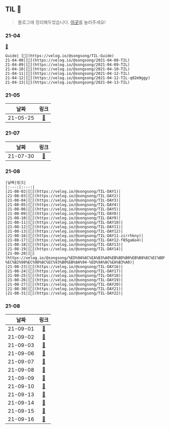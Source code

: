 ## TIL 📝
> 블로그에 정리해두었습니다. [이곳](https://velog.io/@songsong)를 눌러주세요!

### 21-04
[📝](https://velog.io/@songsong/TIL-Guide)
```
Guide| [📝](https://velog.io/@songsong/TIL-Guide)
21-04-08|[📝](https://velog.io/@songsong/2021-04-08-TIL)
21-04-09|[📝](https://velog.io/@songsong/2021-04-09-TIL)
21-04-10|[📝](https://velog.io/@songsong/2021-04-10-TIL)
21-04-11|[📝](https://velog.io/@songsong/2021-04-12-TIL)
21-04-12|[📝](https://velog.io/@songsong/2021-04-12-TIL-q02m9ggy)
21-04-13|[📝](https://velog.io/@songsong/2021-04-13-TIL)
```

### 21-05

|날짜|링크|
|:---:|:---:|
|21-05-25|[📝](https://velog.io/@songsong/2021-05-25-TIL)|

### 21-07

|날짜|링크|
|:---:|:---:|
|21-07-30|[📝](https://velog.io/@songsong/TIL-%ED%94%84%EB%A1%9C%EA%B7%B8%EB%9E%98%EB%A8%B8%EC%8A%A4-%EB%8D%B0%EB%B8%8C%EC%BD%94%EC%8A%A4-%ED%94%84%EB%A1%A0%ED%8A%B8%EC%97%94%EB%93%9C-DAY0)|

### 21-08

```
|날짜|링크|
|:---:|:---:|
|21-08-02|[📝](https://velog.io/@songsong/TIL-DAY1)|
|21-08-03|[📝](https://velog.io/@songsong/TIL-DAY2)|
|21-08-04|[📝](https://velog.io/@songsong/TIL-DAY3)|
|21-08-05|[📝](https://velog.io/@songsong/TIL-DAY4)|
|21-08-06|[📝](https://velog.io/@songsong/TIL-DAY5)|
|21-08-09|[📝](https://velog.io/@songsong/TIL-DAY8)|
|21-08-10|[📝](https://velog.io/@songsong/TIL-DAY9)|
|21-08-11|[📝](https://velog.io/@songsong/TIL-DAY10)|
|21-08-12|[📝](https://velog.io/@songsong/TIL-DAY11)|
|21-08-13|[📝](https://velog.io/@songsong/TIL-DAY12)|
|21-08-16|[📝](https://velog.io/@songsong/TIL-DAY11-zirrhkny)|
|21-08-17|[📝](https://velog.io/@songsong/TIL-DAY12-f85ga6o4)|
|21-08-18|[📝](https://velog.io/@songsong/TIL-DAY13)|
|21-08-19|[📝](https://velog.io/@songsong/TIL-DAY14)|
|21-08-20|[📝](https://velog.io/@songsong/%ED%9A%8C%EA%B3%A0%EB%8D%B0%EB%B8%8C%EC%BD%94%EC%8A%A4-%EC%B2%98%EC%9D%8C%EC%93%B0%EB%8A%94-%ED%9A%8C%EA%B3%A0)|
|21-08-23|[📝](https://velog.io/@songsong/TIL-DAY16)|
|21-08-24|[📝](https://velog.io/@songsong/TIL-DAY17)|
|21-08-25|[📝](https://velog.io/@songsong/TIL-DAY18)|
|21-08-26|[📝](https://velog.io/@songsong/TIL-DAY19)|
|21-08-27|[📝](https://velog.io/@songsong/TIL-DAY20)|
|21-08-30|[📝](https://velog.io/@songsong/TIL-DAY21)|
|21-08-31|[📝](https://velog.io/@songsong/TIL-DAY22)|
```

### 21-08

|날짜|링크|
|:---:|:---:|
|21-09-01|[📝](https://velog.io/@songsong/TIL-DAY23)|
|21-09-02|[📝](https://velog.io/@songsong/TIL-DAY24)|
|21-09-03|[📝](https://velog.io/@songsong/TIL-DAY25)|
|21-09-06|[📝](https://velog.io/@songsong/TIL-DAY26)|
|21-09-07|[📝](https://velog.io/@songsong/TIL-DAY27)|
|21-09-08|[📝](https://velog.io/@songsong/TIL-DAY28)|
|21-09-09|[📝](https://velog.io/@songsong/TIL-DAY29)|
|21-09-10|[📝](https://velog.io/@songsong/TIL-DAY30)|
|21-09-13|[📝](https://velog.io/@songsong/TIL-DAY31)|
|21-09-14|[📝](https://velog.io/@songsong/TIL-DAY32)|
|21-09-15|[📝](https://velog.io/@songsong/TIL-DAY33)|
|21-09-16|[📝](https://velog.io/@songsong/TIL-DAY34)|

